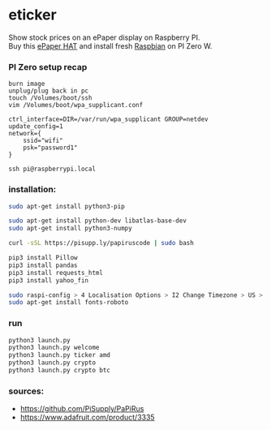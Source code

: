 # eticker
Show stock prices on an ePaper display on Raspberry PI.  
Buy this [ePaper HAT](https://www.adafruit.com/product/3335 ) and install fresh [Raspbian](https://www.raspberrypi.org/downloads/raspbian/) on PI Zero W.


### PI Zero setup recap
```
burn image
unplug/plug back in pc
touch /Volumes/boot/ssh
vim /Volumes/boot/wpa_supplicant.conf
```
```
ctrl_interface=DIR=/var/run/wpa_supplicant GROUP=netdev
update_config=1
network={
    ssid="wifi"
    psk="password1"
}
```

```
ssh pi@raspberrypi.local
```

### installation:
```bash
sudo apt-get install python3-pip

sudo apt-get install python-dev libatlas-base-dev
sudo apt-get install python3-numpy

curl -sSL https://pisupp.ly/papiruscode | sudo bash

pip3 install Pillow
pip3 install pandas
pip3 install requests_html
pip3 install yahoo_fin

sudo raspi-config > 4 Localisation Options > I2 Change Timezone > US > Pacific Ocean
sudo apt-get install fonts-roboto
```


### run

```bash
python3 launch.py
python3 launch.py welcome
python3 launch.py ticker amd
python3 launch.py crypto
python3 launch.py crypto btc
```


### sources:  
- https://github.com/PiSupply/PaPiRus  
- https://www.adafruit.com/product/3335